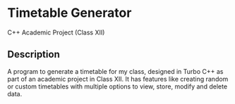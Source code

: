 # Timetable Generator
C++ Academic Project (Class XII)

## Description
A program to generate a timetable for my class, designed in Turbo C++ as part of an academic project in Class XII. It has features like creating random or custom timetables with multiple options to view, store, modify and delete data.

